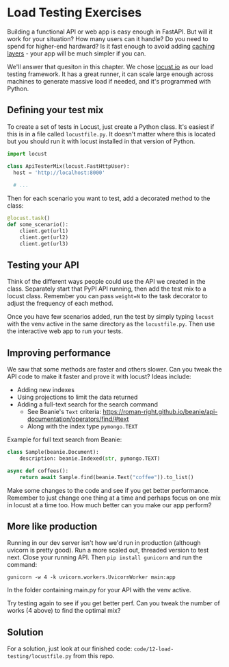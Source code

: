 # Load Testing Exercises

Building a functional API or web app is easy enough in FastAPI. But will it work for your situation? How many users can it handle? Do you need to spend for higher-end hardward? Is it fast enough to avoid adding [caching layers](https://betterprogramming.pub/how-to-use-redis-for-caching-and-pub-sub-in-python-3851174f9fb0) - your app will be much simpler if you can.

We'll answer that quesiton in this chapter. We chose [locust.io](https://locust.io) as our load testing framework. It has a great runner, it can scale large enough across machines to generate massive load if needed, and it's programmed with Python.

## Defining your test mix

To create a set of tests in Locust, just create a Python class. It's easiest if this is in a file called `locustfile.py`. It doesn't matter where this is located but you should run it with locust installed in that version of Python.

```python
import locust

class ApiTesterMix(locust.FastHttpUser):
  host = 'http://localhost:8000'
  
  # ...
```

Then for each scenario you want to test, add a decorated method to the class:

```python
@locust.task()
def some_scenario():
    client.get(url1)
    client.get(url2)
    client.get(url3)
```

## Testing your API

Think of the different ways people could use the API we created in the class. Separately start that PyPI API running, then add the test mix to a locust class. Remember you can pass `weight=N` to the task decorator to adjust the frequency of each method.

Once you have few scenarios added, run the test by simply typing `locust` with the venv active in the same directory as the `locustfile.py`. Then use the interactive web app to run your tests.

## Improving performance

We saw that some methods are faster and others slower. Can you tweak the API code to make it faster and prove it with locust? Ideas include:

* Adding new indexes
* Using projections to limit the data returned
* Adding a full-text search for the search command
  * See Beanie's `Text` criteria: https://roman-right.github.io/beanie/api-documentation/operators/find/#text
  * Along with the index type `pymongo.TEXT`

Example for full text search from Beanie:

```python
class Sample(beanie.Document):
    description: beanie.Indexed(str, pymongo.TEXT)

async def coffees():
	return await Sample.find(beanie.Text("coffee")).to_list()
```

Make some changes to the code and see if you get better performance. Remember to just change one thing at a time and perhaps focus on one mix in locust at a time too. How much better can you make our app perform?

## More like production

Running in our dev server isn't how we'd run in production (although uvicorn is pretty good). Run a more scaled out, threaded version to test next. Close your running API. Then `pip install gunicorn` and run the command:

```
gunicorn -w 4 -k uvicorn.workers.UvicornWorker main:app
```

In the folder containing main.py for your API with the venv active.

Try testing again to see if you get better perf. Can you tweak the number of works (4 above) to find the optimal mix?

## Solution

For a solution, just look at our finished code: `code/12-load-testing/locustfile.py` from this repo.
